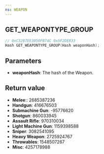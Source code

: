 ```yaml
---
ns: WEAPON
---
```

## GET_WEAPONTYPE_GROUP

```c
// 0xC3287EE3050FB74C 0x5F2DE833
Hash GET_WEAPONTYPE_GROUP(Hash weaponHash);
```


## Parameters
* **weaponHash**: The hash of the Weapon.

## Return value
* **Melee**:: 2685387236
* **Handgun**: 416676503
* **Submachine Gun**: -95776620
* **Shotgun**: 860033945
* **Assault Rifle**: 970310034
* **Light Machine Gun**: 1159398588
* **Sniper**: 3082541095
* **Heavy Weapon**: 2725924767
* **Throwables**: 1548507267
* **Misc**: 4257178988
